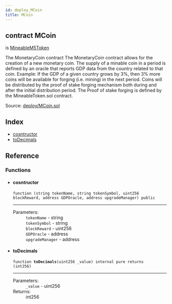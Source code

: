 ```yaml
---
id: deploy_MCoin
title: MCoin
---
```


<div class="contract-doc"><div class="contract"><h2 class="contract-header"><span class="contract-kind">contract</span> MCoin</h2><p class="base-contracts"><span>is</span> <a href="token_ERC20_MineableM5Token.html">MineableM5Token</a></p><p class="description">The MonetaryCoin contract The MonetaryCoin contract allows for the creation of a new monetary coin. The supply of a minable coin in a period is defined by an oracle that reports GDP data from the country related to that coin. Example: If the GDP of a given country grows by 3%, then 3% more coins will be available for forging (i.e. mining) in the next period. Coins will be distributed by the proof of stake forging mechanism both during and after the initial distribution period. The Proof of stake forging is defined by the MineableToken.sol contract.</p><div class="source">Source: <a href="https://github.com/Monetary-Foundation/MonetaryCoin/blob/v1.0.0/contracts/deploy/MCoin.sol" target="_blank">deploy/MCoin.sol</a></div></div><div class="index"><h2>Index</h2><ul><li><a href="deploy_MCoin.html#">cosntructor</a></li><li><a href="deploy_MCoin.html#toDecimals">toDecimals</a></li></ul></div><div class="reference"><h2>Reference</h2><div class="functions"><h3>Functions</h3><ul><li><div class="item function"><span id="cosntructor" class="anchor-marker"></span><h4 class="name">cosntructor</h4><div class="body"><code class="signature">function <strong></strong><span>(string tokenName, string tokenSymbol, uint256 blockReward, address GDPOracle, address upgradeManager) </span><span>public </span></code><hr/><dl><dt><span class="label-parameters">Parameters:</span></dt><dd><div><code>tokenName</code> - string</div><div><code>tokenSymbol</code> - string</div><div><code>blockReward</code> - uint256</div><div><code>GDPOracle</code> - address</div><div><code>upgradeManager</code> - address</div></dd></dl></div></div></li><li><div class="item function"><span id="toDecimals" class="anchor-marker"></span><h4 class="name">toDecimals</h4><div class="body"><code class="signature">function <strong>toDecimals</strong><span>(uint256 _value) </span><span>internal </span><span>pure </span><span>returns  (int256) </span></code><hr/><dl><dt><span class="label-parameters">Parameters:</span></dt><dd><div><code>_value</code> - uint256</div></dd><dt><span class="label-return">Returns:</span></dt><dd>int256</dd></dl></div></div></li></ul></div></div></div>

